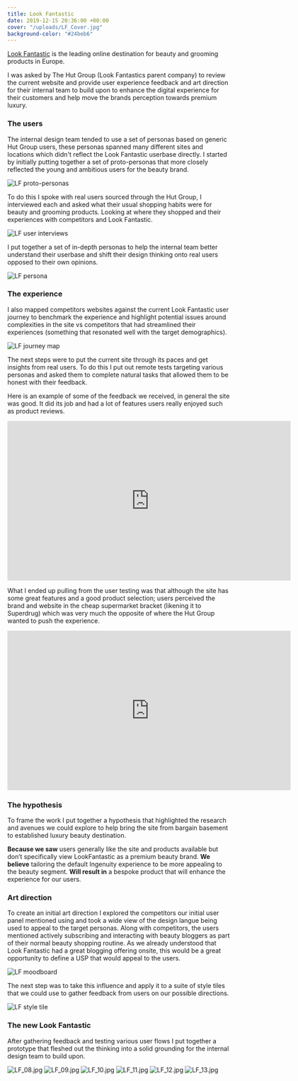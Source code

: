 ```yaml
---
title: Look Fantastic
date: 2019-12-15 20:36:00 +00:00
cover: "/uploads/LF_Cover.jpg"
background-color: "#24beb6"
---
```


[Look Fantastic](https://www.lookfantastic.com/) is the leading online destination for beauty and grooming products in Europe.

I was asked by The Hut Group (Look Fantastics parent company) to review the current website and provide user experience feedback and art direction for their internal team to build upon to enhance the digital experience for their customers and help move the brands perception towards premium luxury.

### The users

The internal design team tended to use a set of personas based on generic Hut Group users, these personas spanned many different sites and locations which didn't reflect the Look Fantastic userbase directly.
I started by initially putting together a set of proto-personas that more closely reflected the young and ambitious users for the beauty brand.

![LF proto-personas](/uploads/LF_01.jpg)

To do this I spoke with real users sourced through the Hut Group, I interviewed each and asked what their usual shopping habits were for beauty and grooming products. Looking at where they shopped and their experiences with competitors and Look Fantastic.

![LF user interviews](/uploads/LF_02.jpg)

I put together a set of in-depth personas to help the internal team better understand their userbase and shift their design thinking onto real users opposed to their own opinions.

![LF persona](/uploads/LF_03.jpg)

### The experience

I also mapped competitors websites against the current Look Fantastic user journey to benchmark the experience and highlight potential issues around complexities in the site vs competitors that had streamlined their experiences (something that resonated well with the target demographics).

![LF journey map](/uploads/LF_04.jpg)

The next steps were to put the current site through its paces and get insights from real users. To do this I put out remote tests targeting various personas and asked them to complete natural tasks that allowed them to be honest with their feedback.

Here is an example of some of the feedback we received, in general the site was good. It did its job and had a lot of features users really enjoyed such as product reviews.

<iframe src="https://www.youtube.com/watch?v=j7Zsc0wq1_E" width="640" height="360" frameborder="0" webkitallowfullscreen mozallowfullscreen allowfullscreen></iframe> 

What I ended up pulling from the user testing was that although the site has some great features and a good product selection; users perceived the brand and website in the cheap supermarket bracket (likening it to Superdrug) which was very much the opposite of where the Hut Group wanted to push the experience.

<iframe src="https://www.youtube.com/watch?v=aD_3R7zZxtU" width="640" height="360" frameborder="0" webkitallowfullscreen mozallowfullscreen allowfullscreen></iframe>

### The hypothesis

To frame the work I put together a hypothesis that highlighted the research and avenues we could explore to help bring the site from bargain basement to established luxury beauty destination.

**Because we saw** users generally like the site and products available but don’t specifically view LookFantastic as a premium beauty brand.
**We believe** tailoring the default Ingenuity experience to be more appealing to the beauty segment.
**Will result in** a bespoke product that will enhance the experience for our users.

### Art direction

To create an initial art direction I explored the competitors our initial user panel mentioned using and took a wide view of the design langue being used to appeal to the target personas.
Along with competitors, the users mentioned actively subscribing and interacting with beauty bloggers as part of their normal beauty shopping routine. As we already understood that Look Fantastic had a great blogging offering onsite, this would be a great opportunity to define a USP that would appeal to the users.

![LF moodboard](/uploads/LF_06.jpg)

The next step was to take this influence and apply it to a suite of style tiles that we could use to gather feedback from users on our possible directions.

![LF style tile](/uploads/LF_07.jpg)

### The new Look Fantastic

After gathering feedback and testing various user flows I put together a prototype that fleshed out the thinking into a solid grounding for the internal design team to build upon.

![LF_08.jpg](/uploads/LF_08.jpg)
![LF_09.jpg](/uploads/LF_09.jpg)
![LF_10.jpg](/uploads/LF_10.jpg)
![LF_11.jpg](/uploads/LF_11.jpg)
![LF_12.jpg](/uploads/LF_12.jpg)
![LF_13.jpg](/uploads/LF_13.jpg)


